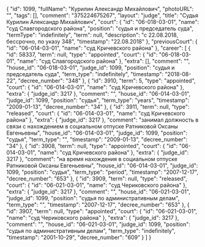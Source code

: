 {
    "id": 1099,
    "fullName": "Курилин Александр Михайлович",
    "photoURL": "",
    "tags": [],
    "comment": "375224675267",
    "layout": "judge",
    "title": "Судья Курилин Александр Михайлович",
    "court": {
        "id": "06-018-03-01",
        "name": "суд Славгородского района",
        "position": "судья и председатель суда",
        "termType": "indefinitely",
        "term": null,
        "description": "c 22.08.2018, бессрочно, по указу 348",
        "timestamp": "22.08.2018"
    },
    "previousCourt": {
        "id": "06-014-03-01",
        "name": "суд Кричевского района"
    },
    "career": [
        {
            "id": 58337,
            "term": null,
            "type": "appointed",
            "court": {
                "id": "06-018-03-01",
                "name": "суд Славгородского района"
            },
            "extra": [],
            "comment": "",
            "house_id": "06-018-03-01",
            "judge_id": 1099,
            "position": "судья и председатель суда",
            "term_type": "indefinitely",
            "timestamp": "2018-08-22",
            "decree_number": "348"
        },
        {
            "id": 3910,
            "term": 5,
            "type": "appointed",
            "court": {
                "id": "06-014-03-01",
                "name": "суд Кричевского района"
            },
            "extra": {
                "judge_id": 3217
            },
            "comment": "",
            "house_id": "06-014-03-01",
            "judge_id": 1099,
            "position": "судья",
            "term_type": "years",
            "timestamp": "2009-01-13",
            "decree_number": "34"
        },
        {
            "id": 3911,
            "term": null,
            "type": "released",
            "court": {
                "id": "06-014-03-01",
                "name": "суд Кричевского района"
            },
            "extra": {
                "judge_id": 3217
            },
            "comment": "занимал должность в связи с нахождением в социальном отпуске Ратниковой Оксаны Евгеньевны",
            "house_id": "06-014-03-01",
            "judge_id": 1099,
            "position": "судья",
            "term_type": "",
            "timestamp": "2009-01-13",
            "decree_number": "34"
        },
        {
            "id": 3908,
            "term": null,
            "type": "appointed",
            "court": {
                "id": "06-014-03-01",
                "name": "суд Кричевского района"
            },
            "extra": {
                "judge_id": 3217
            },
            "comment": "на время нахождения в социальном отпуске Ратниковой Оксаны Евгеньевны",
            "house_id": "06-014-03-01",
            "judge_id": 1099,
            "position": "судья",
            "term_type": "period",
            "timestamp": "2007-12-17",
            "decree_number": "653"
        },
        {
            "id": 3909,
            "term": null,
            "type": "released",
            "court": {
                "id": "06-021-03-01",
                "name": "суд Чериковского района"
            },
            "extra": {
                "judge_id": 3217
            },
            "comment": "",
            "house_id": "06-021-03-01",
            "judge_id": 1099,
            "position": "судья по административным делам",
            "term_type": "",
            "timestamp": "2007-12-17",
            "decree_number": "653"
        },
        {
            "id": 3907,
            "term": null,
            "type": "appointed",
            "court": {
                "id": "06-021-03-01",
                "name": "суд Чериковского района"
            },
            "extra": {
                "judge_id": 3217
            },
            "comment": "",
            "house_id": "06-021-03-01",
            "judge_id": 1099,
            "position": "судья по административным делам",
            "term_type": "indefinitely",
            "timestamp": "2001-10-29",
            "decree_number": "609"
        }
    ]
}